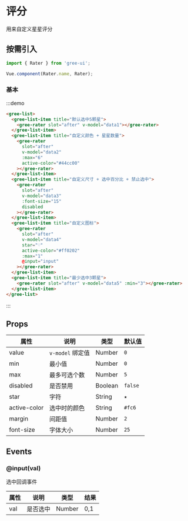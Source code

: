 # 评分

用来自定义星星评分

## 按需引入

```javascript
import { Rater } from 'gree-ui';

Vue.component(Rater.name, Rater);
```

### 基本

:::demo

```html
<gree-list>
  <gree-list-item title="默认选中5颗星">
    <gree-rater slot="after" v-model="data1"></gree-rater>
  </gree-list-item>
  <gree-list-item title="自定义颜色 + 星星数量">
    <gree-rater
      slot="after"
      v-model="data2"
      :max="6"
      active-color="#44cc00"
    ></gree-rater>
  </gree-list-item>
  <gree-list-item title="自定义尺寸 + 选中百分比 + 禁止选中">
    <gree-rater
      slot="after"
      v-model="data3"
      :font-size="15"
      disabled
    ></gree-rater>
  </gree-list-item>
  <gree-list-item title="自定义图标">
    <gree-rater
      slot="after"
      v-model="data4"
      star="♡"
      active-color="#ff0202"
      :max="1"
      @input="input"
    ></gree-rater>
  </gree-list-item>
  <gree-list-item title="最少选中3颗星">
    <gree-rater slot="after" v-model="data5" :min="3"></gree-rater>
  </gree-list-item>
</gree-list>
```

:::

## Props

| 属性         | 说明             | 类型    | 默认值  |
| ------------ | ---------------- | ------- | ------- |
| value        | `v-model` 绑定值 | Number  | `0`     |
| min          | 最小值           | Number  | `0`     |
| max          | 最多可选个数     | Number  | `5`     |
| disabled     | 是否禁用         | Boolean | `false` |
| star         | 字符             | String  | `★`     |
| active-color | 选中时的颜色     | String  | `#fc6`  |
| margin       | 间距值           | Number  | `2`     |
| font-size    | 字体大小         | Number  | `25`    |

## Events

### @input(val)

选中回调事件

| 属性 | 说明     | 类型   | 结果 |
| ---- | -------- | ------ | ---- |
| val  | 是否选中 | Number | 0,1  |

<script>
export default {
  data() {
    return {
      data1: 5,
      data2: 1,
      data3: 3.5,
      data4: 0,
      data5: 0
    };
  },
  methods: {
    input(val) {
      console.log(val);
    }
  }
};
</script>
